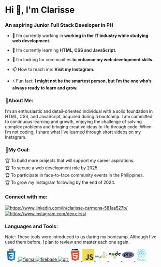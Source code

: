 <h1 align="left">Hi 👋, I'm Clarisse </h1>
<h3 align="left">An aspiring Junior Full Stack Developer in PH</h3>

- 🔭 I’m currently working in **working in the IT industry while studying web development.**

- 🌱 I’m currently learning **HTML, CSS and JavaScript.**

- 👯 I’m looking for communities **to enhance my web development skills.**

- 📫 How to reach me: **Visit my Instagram.**

- ⚡ Fun fact: **I might not be the smartest person, but I’m the one who’s always ready to learn and grow.**

<h3 align="left">👧About Me:</h3>
<p align="left">I’m an enthusiastic and detail-oriented individual with a solid foundation in HTML, CSS, and JavaScript, acquired during a bootcamp. I am committed to continuous learning and growth, enjoying the challenge of solving complex problems and bringing creative ideas to life through code. When I’m not coding, I share what I’ve learned through short videos on my Instagram.
</p>

<h3 align="left">📍My Goal:</h3>
🏆 To build more projects that will support my career aspirations. <br>
🏆 To secure a web development role by 2025. <br>
🏆 To participate in face-to-face community events in the Philippines. <br>
🏆 To grow my Instagram following by the end of 2024. <br>

<h3 align="left">Connect with me:</h3>
<p align="left">
<a href="https://linkedin.com/in/https://www.linkedin.com/in/clarisse-carmona-581aa527b/" target="blank"><img align="center" src="https://raw.githubusercontent.com/rahuldkjain/github-profile-readme-generator/master/src/images/icons/Social/linked-in-alt.svg" alt="https://www.linkedin.com/in/clarisse-carmona-581aa527b/" height="30" width="40" /></a>
<a href="https://instagram.com/https://www.instagram.com/dev.clrss/" target="blank"><img align="center" src="https://raw.githubusercontent.com/rahuldkjain/github-profile-readme-generator/master/src/images/icons/Social/instagram.svg" alt="https://www.instagram.com/dev.clrss/" height="30" width="40" /></a>
</p>

<h3 align="left">Languages and Tools:</h3>
<p>Note: These tools were introduced to us during my bootcamp. Although I’ve used them before, I plan to review and master each one again.</p>
<p align="left"> <a href="https://www.w3schools.com/css/" target="_blank" rel="noreferrer"> <img src="https://raw.githubusercontent.com/devicons/devicon/master/icons/css3/css3-original-wordmark.svg" alt="css3" width="40" height="40"/> </a> <a href="https://www.figma.com/" target="_blank" rel="noreferrer"> <img src="https://www.vectorlogo.zone/logos/figma/figma-icon.svg" alt="figma" width="40" height="40"/> </a> <a href="https://firebase.google.com/" target="_blank" rel="noreferrer"> <img src="https://www.vectorlogo.zone/logos/firebase/firebase-icon.svg" alt="firebase" width="40" height="40"/> </a> <a href="https://git-scm.com/" target="_blank" rel="noreferrer"> <img src="https://www.vectorlogo.zone/logos/git-scm/git-scm-icon.svg" alt="git" width="40" height="40"/> </a> <a href="https://www.w3.org/html/" target="_blank" rel="noreferrer"> <img src="https://raw.githubusercontent.com/devicons/devicon/master/icons/html5/html5-original-wordmark.svg" alt="html5" width="40" height="40"/> </a> <a href="https://developer.mozilla.org/en-US/docs/Web/JavaScript" target="_blank" rel="noreferrer"> <img src="https://raw.githubusercontent.com/devicons/devicon/master/icons/javascript/javascript-original.svg" alt="javascript" width="40" height="40"/> </a> <a href="https://www.mysql.com/" target="_blank" rel="noreferrer"> <img src="https://raw.githubusercontent.com/devicons/devicon/master/icons/mysql/mysql-original-wordmark.svg" alt="mysql" width="40" height="40"/> </a> <a href="https://nodejs.org" target="_blank" rel="noreferrer"> <img src="https://raw.githubusercontent.com/devicons/devicon/master/icons/nodejs/nodejs-original-wordmark.svg" alt="nodejs" width="40" height="40"/> </a> <a href="https://www.php.net" target="_blank" rel="noreferrer"> <img src="https://raw.githubusercontent.com/devicons/devicon/master/icons/php/php-original.svg" alt="php" width="40" height="40"/> </a> <a href="https://reactjs.org/" target="_blank" rel="noreferrer"> <img src="https://raw.githubusercontent.com/devicons/devicon/master/icons/react/react-original-wordmark.svg" alt="react" width="40" height="40"/> </a> </p>
